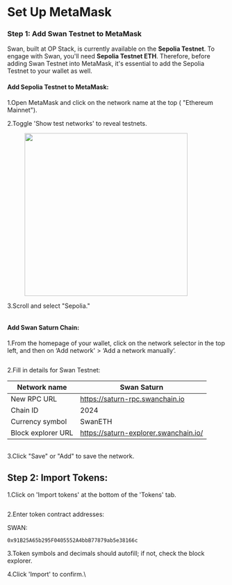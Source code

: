 # Set Up MetaMask

### Step 1: Add Swan Testnet to MetaMask

Swan, built at OP Stack, is currently available on the **Sepolia Testnet**. To engage with Swan, you'll need **Sepolia Testnet ETH**. Therefore, before adding Swan Testnet into MetaMask, it's essential to add the Sepolia Testnet to your wallet as well.

#### **Add Sepolia Testnet to MetaMask:**

1.Open MetaMask and click on the network name at the top ( "Ethereum Mainnet").

2.Toggle 'Show test networks' to reveal testnets.

<figure><img src="https://lh7-us.googleusercontent.com/hF2P1ygiZlql7iv2ZiulhHYas6UPBZan9E5yVeL7iuD3sKHw_C8lFczHwUdc776QECq5ZHT9Ec9aTDzPwcBHCa4wBw_rwqvLB0dA17WohWvdkFD--RxhgEUR6zChGqeHjs0mTloC4OcJQg-hMQvhdD8" alt="" width="375"><figcaption></figcaption></figure>

3.Scroll and select "Sepolia."

<figure><img src="https://lh7-us.googleusercontent.com/f5QI7TAjeSz0hpZXYxVrt1Dkn6xHCyVw8oOcLKi-qVzHQbZffR8H2SNbtwceH_FD_M09aFWEXq2TQdtJIxoUMvit8rHR0yqXYNNj5sq9_rAMjNKUJoMYiuKkw58O9y9RPBA0vI_H9PyS_Figj_wNiUM" alt=""><figcaption></figcaption></figure>

#### **Add Swan Saturn Chain:**

1.From the homepage of your wallet, click on the network selector in the top left, and then on ‘Add network' > ‘Add a network manually’.

<figure><img src="https://lh7-us.googleusercontent.com/Xe1FiAN7GaQSmXgx3buwgLyIcQFWjk1NnqeXGhj7pMh_jr1jAE27FK1Nu4-6HUc5r45Z8c5nMdJlqzvYghPSA2w7E1NK1dMg3mPC8ClZ-uH1Jt25wCTPBoMd6XPUMKak5RsSc6eHtgeGD3XU0vV8ZzY" alt=""><figcaption></figcaption></figure>

2.Fill in details for Swan Testnet:

| Network name       | Swan Saturn                           |
| ------------------ | ------------------------------------- |
| New RPC URL        | https://saturn-rpc.swanchain.io       |
| Chain ID           | 2024                                  |
| Currency symbol    | SwanETH                               |
| Block explorer URL | https://saturn-explorer.swanchain.io/ |

<figure><img src="https://lh7-us.googleusercontent.com/WGJOQD5rsdTeNpYUOwB8Pd40RUxLpVS_GRcfsSV03IDH4aIW90_fyJkOJHxgnga-QcsTF2zTJaiCHvttLmBnlxt7mF5Uy1TT11m1dqKlEmC0ofxuQaEmk8eI37LWqZVmP3DPfz7n-NBGoL5ge1B5HVA" alt=""><figcaption></figcaption></figure>

3.Click "Save" or "Add" to save the network.

## Step 2: Import Tokens:

1.Click on 'Import tokens' at the bottom of the 'Tokens' tab.

<figure><img src="https://lh7-us.googleusercontent.com/D0TRUYo-eW_mx0dwH2QN9Ezw-d46nBzmZqQfuw2cGZL-47HuYd2rREExNUGjsGkNBJ77MBnHHdul-OlUaXAdENsVpiiJbefSYbFiau1VDlAdtNzC6t_8VC4Q900yayQa_Ry-tZibGZnVKe62LLMmg-A" alt=""><figcaption></figcaption></figure>

2.Enter token contract addresses:

SWAN:

`0x91B25A65b295F0405552A4bbB77879ab5e38166c`

3.Token symbols and decimals should autofill; if not, check the block explorer.

4.Click 'Import' to confirm.\
